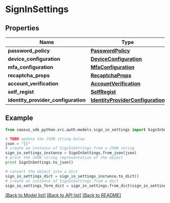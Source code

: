 # SignInSettings


## Properties

Name | Type | Description | Notes
------------ | ------------- | ------------- | -------------
**password_policy** | [**PasswordPolicy**](PasswordPolicy.md) |  | 
**device_configuration** | [**DeviceConfiguration**](DeviceConfiguration.md) |  | 
**mfa_configuration** | [**MfaConfiguration**](MfaConfiguration.md) |  | 
**recaptcha_props** | [**RecaptchaProps**](RecaptchaProps.md) |  | 
**account_verification** | [**AccountVerification**](AccountVerification.md) |  | 
**self_regist** | [**SelfRegist**](SelfRegist.md) |  | 
**identity_provider_configuration** | [**IdentityProviderConfiguration**](IdentityProviderConfiguration.md) |  | 

## Example

```python
from saasus_sdk_python.src.auth.models.sign_in_settings import SignInSettings

# TODO update the JSON string below
json = "{}"
# create an instance of SignInSettings from a JSON string
sign_in_settings_instance = SignInSettings.from_json(json)
# print the JSON string representation of the object
print SignInSettings.to_json()

# convert the object into a dict
sign_in_settings_dict = sign_in_settings_instance.to_dict()
# create an instance of SignInSettings from a dict
sign_in_settings_form_dict = sign_in_settings.from_dict(sign_in_settings_dict)
```
[[Back to Model list]](../README.md#documentation-for-models) [[Back to API list]](../README.md#documentation-for-api-endpoints) [[Back to README]](../README.md)


